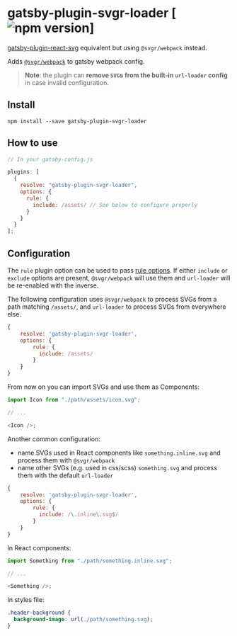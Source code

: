 # gatsby-plugin-svgr-loader [![npm version](https://badge.fury.io/js/gatsby-plugin-svgr-loader.svg)]

[gatsby-plugin-react-svg](https://github.com/jacobmischka/gatsby-plugin-react-svg) equivalent but using `@svgr/webpack` instead.

Adds [`@svgr/webpack`](https://github.com/smooth-code/svgr) to gatsby webpack config.

> **Note**: the plugin can **remove `SVG`s from the built-in `url-loader` config** in case invalid configuration.

## Install

`npm install --save gatsby-plugin-svgr-loader`

## How to use

```js
// In your gatsby-config.js

plugins: [
  {
    resolve: "gatsby-plugin-svgr-loader",
    options: {
      rule: {
        include: /assets/ // See below to configure properly
      }
    }
  }
];
```

## Configuration

The `rule` plugin option can be used to pass [rule options](https://webpack.js.org/configuration/module/#rule). If either `include` or `exclude` options are present, `@svgr/webpack` will use them and `url-loader` will be re-enabled with the inverse.

The following configuration uses `@svgr/webpack` to process SVGs from a path matching `/assets/`, and `url-loader` to process SVGs from everywhere else.

```js
{
    resolve: 'gatsby-plugin-svgr-loader',
    options: {
        rule: {
          include: /assets/
        }
    }
}
```

From now on you can import SVGs and use them as Components:

```js
import Icon from "./path/assets/icon.svg";

// ...

<Icon />;
```

Another common configuration:

- name SVGs used in React components like `something.inline.svg` and process them with `@svgr/webpack`
- name other SVGs (e.g. used in css/scss) `something.svg` and process them with the default `url-loader`

```js
{
    resolve: 'gatsby-plugin-svgr-loader',
    options: {
        rule: {
          include: /\.inline\.svg$/
        }
    }
}
```

In React components:

```js
import Something from "./path/something.inline.svg";

// ...

<Something />;
```

In styles file:

```css
.header-background {
  background-image: url(./path/something.svg);
}
```